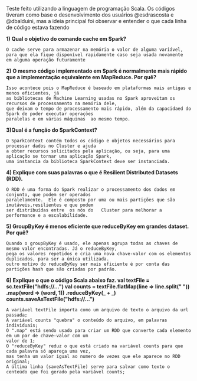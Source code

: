Teste feito utilizando a linguagem de programação Scala. Os códigos tiveram como base o desenvolvimento dos usuários @esdrascosta e @dbalduini, mas a ideia principal foi observar e entender o que cada linha de código estava fazendo

**1) Qual o objetivo do comando cache em Spark?**

	O cache serve para armazenar na memória o valor de alguma variável,
	para que ela fique disponível rapidamente caso seja usada novamente
	em alguma operação futuramente

**2) O mesmo código implementado em Spark é normalmente mais rápido que a implementação equivalente em
MapReduce. Por quê?**

	Isso acontece pois o MapReduce é baseado em plataformas mais antigas e menos eficientes, já 
	as bibliotecas de Machine Learning usadas no Spark aproveitam os recursos de processamento na memória dele,
	que deixam o tempo de processamento mais rápido, além da capacidaed do Spark de poder executar operações 
	paralelas e em várias máquinas 	ao mesmo tempo.

**3)Qual é a função do SparkContext?**

	O SparkContext contém todos os código e objetos necessários para processar dados no Cluster e ajuda
	a obter recursos solicitados pela aplicação, ou seja, para uma aplicação se tornar uma aplicação Spark,
	uma instancia da biblioteca SparkContext deve ser instanciada. 

**4) Explique com suas palavras o que é Resilient Distributed Datasets (RDD).**

	O RDD é uma forma do Spark realizar o processamento dos dados em conjunto, que podem ser operados 
	paralelamente.	Ele é composto por uma ou mais partições que são imutáveis,resilientes e que podem 
	ser distribuídas entre	os nós do	Cluster para melhorar a performance e a escalabilidade. 

**5) GroupByKey é menos eficiente que reduceByKey em grandes dataset. Por quê?**

	Quando o groupByKey é usado, ele apenas agrupa todas as chaves de mesmo valor encontradas. Já o reduceByKey, 
	pega os valores repetidos e cria uma nova chave-valor com os elementos duplicados, para ser a única utilizada.
	outro motivo do reduceByKey ser mais eficiente é por conta das partições hash que são criadas por padrão. 

**6) Explique o que o código Scala abaixo faz.
val textFile = sc.textFile("hdfs://...")
val counts = textFile.flatMap(line => line.split(" 
"))
.map(word => (word, 1))
.reduceByKey(_ + _)
counts.saveAsTextFile("hdfs://...")**

	A variável textFile importa como um arquivo de texto o arquivo da url passada;
	A variável counts "quebra" o conteúdo do arquivo, em palavras individuais;
	O ".map" está sendo usado para criar um RDD que converte cada elemento em um par de chave-valor com um 
	valor de 1;
	O "reduceByKey" reduz o que está criado na variável counts para que cada palavra só apareça uma vez, 
	mas tenha um valor igual ao numero de vezes que ele aparece no RDD original;
	A última linha (saveAsTextFile) serve para salvar como texto o centeúdo que foi gerado pela variável counts;


